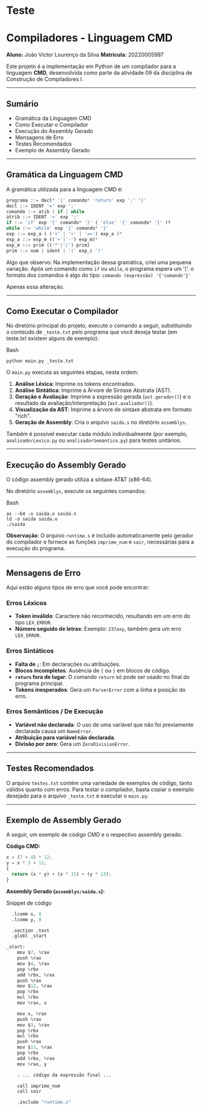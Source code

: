 # Teste

# Compiladores - Linguagem CMD

**Aluno:** João Victor Lourenço da Silva
**Matrícula:** 20220005997

Este projeto é a implementação em Python de um compilador para a linguagem **CMD**, desenvolvida como parte da atividade 09 da disciplina de Construção de Compiladores I.

---

## Sumário

- Gramática da Linguagem CMD
- Como Executar o Compilador
- Execução do Assembly Gerado
- Mensagens de Erro
- Testes Recomendados
- Exemplo de Assembly Gerado

---

## Gramática da Linguagem CMD

A gramática utilizada para a linguagem CMD é:

```python
programa ::= decl* '{' comando* 'return' exp ';' '}'
decl ::= IDENT '=' exp ';'
comando ::= atib | if | while
atrib ::= IDENT '=' exp ';'
if ::= 'if' exp '{' comando* '}' ( 'else' '{' comando* '}' )?
while ::= 'while' exp '{' comando* '}'
exp ::= exp_a ( ('<' | '>' | '==') exp_a )*
exp_a ::= exp_m (('+'|'-') exp_m)*
exp_m ::= prim (('*'|'/') prim)
prim ::= num | ident | '(' exp_c ')'
```

Algo que observo: Na implementação dessa gramática, criei uma pequena variação. Após um comando como `if` ou `while`, o programa espera um '('. o formato dos comandos é algo do tipo: `comando (expressão) '{'comando'}'`

Apenas essa alteração.

---

## Como Executar o Compilador

No diretório principal do projeto, execute o comando a seguir, substituindo o conteúdo de `_teste.txt` pelo programa que você deseja testar (em teste.txt existem alguns de exemplo):

Bash

`python main.py _teste.txt`

O `main.py` executa as seguintes etapas, nesta ordem:

1. **Análise Léxica**: Imprime os tokens encontrados.
2. **Análise Sintática**: Imprime a Árvore de Sintaxe Abstrata (AST).
3. **Geração e Avaliação**: Imprime a expressão gerada (`ast.gerador()`) e o resultado da avaliação/interpretação (`ast.avaliador()`).
4. **Visualização da AST**: Imprime a árvore de sintaxe abstrata em formato "rich".
5. **Geração de Assembly**: Cria o arquivo `saida.s` no diretório `assemblys`.

Também é possível executar cada módulo individualmente (por exemplo, `analisadorLexico.py` ou `analisadorSemantico.py`) para testes unitários.

---

## Execução do Assembly Gerado

O código assembly gerado utiliza a sintaxe AT&T (x86-64). 

No diretório `assemblys`, execute os seguintes comandos:

Bash

```cd assemblys
as --64 -o saida.o saida.s
ld -o saida saida.o
./saida
```

**Observação**: O arquivo `runtime.s` é incluído automaticamente pelo gerador do compilador e fornece as funções `imprime_num` e `sair`, necessárias para a execução do programa.

---

## Mensagens de Erro

Aqui estão alguns tipos de erro que você pode encontrar:

### Erros Léxicos

- **Token inválido**: Caractere não reconhecido, resultando em um erro do tipo `LEX_ERROR`.
- **Número seguido de letras**: Exemplo: `237axy`, também gera um erro `LEX_ERROR`.

### Erros Sintáticos

- **Falta de `;`**: Em declarações ou atribuições.
- **Blocos incompletos**: Ausência de `{` ou `}` em blocos de código.
- **`return` fora de lugar**: O comando `return` só pode ser usado no final do programa principal.
- **Tokens inesperados**: Gera um `ParserError` com a linha e posição do erro.

### Erros Semânticos / De Execução

- **Variável não declarada**: O uso de uma variável que não foi previamente declarada causa um `NameError`.
- **Atribuição para variável não declarada**.
- **Divisão por zero**: Gera um `ZeroDivisionError`.

---

## Testes Recomendados

O arquivo `testes.txt` contém uma variedade de exemplos de código, tanto válidos quanto com erros. Para testar o compilador, basta copiar o exemplo desejado para o arquivo `_teste.txt` e executar o `main.py`.

---

## Exemplo de Assembly Gerado

A seguir, um exemplo de código CMD e o respectivo assembly gerado.

**Código CMD:**

```python
x = (7 + 4) * 12;
y = x * 3 + 11;
{
  return (x * y) + (x * 11) + (y * 13);
}
```

**Assembly Gerado (`assemblys/saida.s`):**

Snippet de código

```python
  .lcomm x, 8
  .lcomm y, 8

  .section .text
  .globl _start

_start:
    mov $7, %rax
    push %rax
    mov $4, %rax
    pop %rbx
    add %rbx, %rax
    push %rax
    mov $12, %rax
    pop %rbx
    mul %rbx
    mov %rax, x

    mov x, %rax
    push %rax
    mov $3, %rax
    pop %rbx
    mul %rbx
    push %rax
    mov $11, %rax
    pop %rbx
    add %rbx, %rax
    mov %rax, y

    ; ... código da expressão final ...

    call imprime_num
    call sair

    .include "runtime.s"
```
